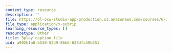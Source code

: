```yaml
---
content_type: resource
description: ''
file: https://ol-ocw-studio-app-production.s3.amazonaws.com/courses/6-189-multicore-programming-primer-january-iap-2007/a902b1a0b53052d986b6628dfc49b651_zgbsyim8uUQ.vtt
file_type: application/x-subrip
learning_resource_types: []
resourcetype: Other
title: 3play caption file
uid: a902b1a0-b530-52d9-86b6-628dfc49b651
---
```

